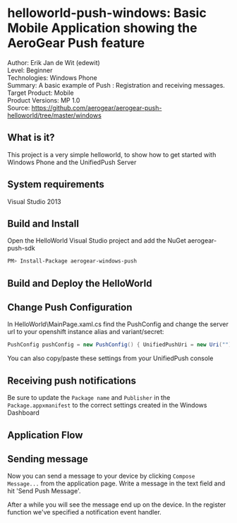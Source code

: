 helloworld-push-windows: Basic Mobile Application showing the AeroGear Push feature 
===================================================================================
Author: Erik Jan de Wit (edewit)   
Level: Beginner  
Technologies: Windows Phone   
Summary: A basic example of Push : Registration and receiving messages.  
Target Product: Mobile  
Product Versions: MP 1.0   
Source: https://github.com/aerogear/aerogear-push-helloworld/tree/master/windows

What is it?
-----------

This project is a very simple helloworld, to show how to get started with Windows Phone and the UnifiedPush Server

System requirements
-------------------

Visual Studio 2013

Build and Install
-----------------

Open the HelloWorld Visual Studio project and add the NuGet aerogear-push-sdk

```bash
PM> Install-Package aerogear-windows-push
```

Build and Deploy the HelloWorld
-------------------------------

## Change Push Configuration

In HelloWorld\MainPage.xaml.cs find the PushConfig and change the server url to your openshift instance alias and variant/secret:

```csharp
PushConfig pushConfig = new PushConfig() { UnifiedPushUri = new Uri(""), VariantId = "", VariantSecret = "" };
```

You can also copy/paste these settings from your UnifiedPush console

## Receiving push notifications

Be sure to update the `Package name` and `Publisher` in the `Package.appxmanifest` to the correct settings created in the Windows Dashboard

Application Flow
----------------

## Sending message
Now you can send a message to your device by clicking `Compose Message...` from the application page. Write a message in the text field and hit 'Send Push Message'. 

After a while you will see the message end up on the device. In the register function we've specified a notification event handler.
